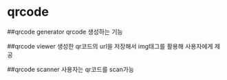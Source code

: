 # qrcode

##qrcode generator
qrcode 생성하는 기능

##qrcode viewer
생성한 qr코드의 url을 저장해서 img태그를 활용해 사용자에게 제공

##qrcode scanner
사용자는 qr코드를 scan가능
